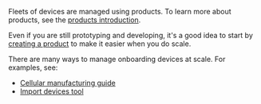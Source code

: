 Fleets of devices are managed using products. To learn more about products, see the [products introduction](/getting-started/products/introduction-to-products/).

Even if you are still prototyping and developing, it's a good idea to start by [creating a product](/getting-started/products/creating-a-product/) to make it easier when you do scale.

There are many ways to manage onboarding devices at scale. For examples, see:

- [Cellular manufacturing guide](/scaling/manufacturing/manufacturing-cellular/)
- [Import devices tool](/tools/cloud-tools/import-devices/)

